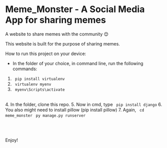 # Meme_Monster - A Social Media App for sharing memes

A website to share memes with the community 😊

This website is built for the purpose of sharing memes.

How to run this project on your device:
- In the folder of your choice, in command line, run the following commands:
1. <code> pip install virtualenv </code>
2. <code> virtualenv myenv </code>
3. <code> myenv\Scripts\activate </code>
<br>
4. In the folder, clone this repo.
5. Now in cmd, type
<code> pip install django</code>
6. You also might need to install pillow (pip install pillow)
7. Again, 
<code> cd meme_monster</code>
<code> py manage.py runserver</code>

<br><br>

Enjoy!